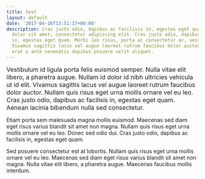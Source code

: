 ```yaml
---
title: test
layout: default
date: '2017-04-16T13:51:37+00:00'
description: Cras justo odio, dapibus ac facilisis in, egestas eget quam. Lorem ipsum
  dolor sit amet, consectetur adipiscing elit. Cras justo odio, dapibus ac facilisis
  in, egestas eget quam. Morbi leo risus, porta ac consectetur ac, vestibulum at eros.
  Vivamus sagittis lacus vel augue laoreet rutrum faucibus dolor auctor. Integer posuere
  erat a ante venenatis dapibus posuere velit aliquet.
---
```



<span style="font-size: 1rem;">Vestibulum id ligula porta felis euismod semper. Nulla vitae elit libero, a pharetra augue. Nullam id dolor id nibh ultricies vehicula ut id elit. Vivamus sagittis lacus vel augue laoreet rutrum faucibus dolor auctor. Nullam quis risus eget urna mollis ornare vel eu leo. Cras justo odio, dapibus ac facilisis in, egestas eget quam. Aenean lacinia bibendum nulla sed consectetur.</span>

Etiam porta sem malesuada magna mollis euismod. Maecenas sed diam eget risus varius blandit sit amet non magna. Nullam quis risus eget urna mollis ornare vel eu leo. Donec sed odio dui. Cras justo odio, dapibus ac facilisis in, egestas eget quam.

Sed posuere consectetur est at lobortis. Nullam quis risus eget urna mollis ornare vel eu leo. Maecenas sed diam eget risus varius blandit sit amet non magna. Nulla vitae elit libero, a pharetra augue. Maecenas faucibus mollis interdum.